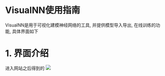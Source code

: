# VisualNN使用指南
VisualNN是用于可视化建模神经网络的工具, 并提供模型导入导出, 在线训练的功能, 具体界面如下

# 1. 界面介绍

进入网站之后得到的
![](./screenshot.png)
